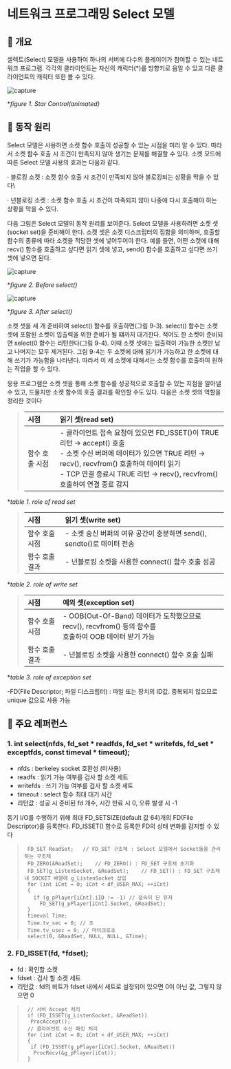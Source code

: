 # 네트워크 프로그래밍 Select 모델
## 📢 개요
 셀렉트(Select) 모델을 사용하여 하나의 서버에 다수의 플레이어가 참여할 수 있는 네트워크 프로그램. 각각의 클라이언트는 자신의 캐릭터(*)를 방향키로 움일 수 있고 다른 클라이언트의 캐릭터 또한 볼 수 있다.

  ![capture](https://github.com/kbm0996/Network-Programming-SelectModel/blob/master/run.gif)
  
  **figure 1. Star Control(animated)*

## 📌 동작 원리
  Select 모델은 사용하면 소켓 함수 호출이 성공할 수 있는 시점을 미리 알 수 있다. 따라서 소켓 함수 호출 시 조건이 만족되지 않아 생기는 문제를 해결할 수 있다. 소켓 모드에 따른 Select 모델 사용의 효과는 다음과 같다.

  · 블로킹 소켓 : 소켓 함수 호출 시 조건이 만족되지 않아 블로킹되는 상황을 막을 수 있다\
 
  · 넌블로킹 소켓 : 소켓 함수 호출 시 조건이 마족되지 않아 나중에 다시 호출해야 하는 상황을 막을 수 있다.

 다음 그림은 Select 모델의 동작 원리를 보여준다. Select 모델을 사용하려면 소켓 셋(socket set)을 준비해야 한다. 소켓 셋은 소켓 디스크립터의 집합을 의미하며, 호출할 함수의 종류에 따라 소켓을 적당한 셋에 넣어두어야 한다. 예를 들면, 어떤 소켓에 대해 recv() 함수를 호출하고 싶다면 읽기 셋에 넣고, send() 함수를 호출하고 싶다면 쓰기 셋에 넣으면 된다.
 
 ![capture](https://github.com/kbm0996/Network-Programming-SelectModel/blob/master/before%20calling%20select.JPG)
  
  **figure 2. Before select()*
  
  ![capture](https://github.com/kbm0996/Network-Programming-SelectModel/blob/master/after%20calling%20select.JPG)
  
  **figure 3. After select()*

  소켓 셋을 세 개 준비하여 select() 함수를 호출하면(그림 9-3). select() 함수는 소켓 셋에 포함된 소켓이 입출력을 위한 준비가 될 떄까지 대기한다. 적어도 한 소켓이 준비되면 select(0 함수는 리턴한다(그림 9-4). 이때 소켓 셋에는 입출력이 가능한 소켓만 남고 나머지는 모두 제거된다. 그림 9-4는 두 소켓에 대해 읽기가 가능하고 한 소켓에 대해 쓰기가 가능함을 나타낸다. 따라서 이 세 소켓에 대해서는 소켓 함수를 호출하여 원하는 작업을 할 수 있다.

  응용 프로그램은 소켓 셋을 통해 소켓 함수를 성공적으로 호출할 수 있는 지점을 알아낼 수 있고, 드물지만 소켓 함수의 호출 결과를 확인할 수도 있다. 다음은 소켓 셋의 역할을 정리한 것이다
  
>   | 시점 | 읽기 셋(read set) |
>   |:--------|:--------|
>   | 함수 호출 시점	| - 클라이언트 접속 요청이 있으면 FD_ISSET()이 TRUE 리턴 → accept() 호출  <br/> - 소켓 수신 버퍼에 데이터가 있으면 TRUE 리턴 → recv(), recvfrom() 호출하여 데이터 읽기 <br/> - TCP 연결 종료시 TRUE 리턴 → recv(), recvfrom() 호출하여 연결 종료 감지	|

  **table 1. role of read set*

>   | 시점 | 읽기 셋(write set) |
>   |:--------|:--------|
>   | 함수 호출 시점	| - 소켓 송신 버퍼의 여유 공간이 충분하면 send(), sendto()로 데이터 전송	| 
>   | 함수 호출 결과 | - 넌블로킹 소켓을 사용한 connect() 함수 호출 성공	|

  **table 2. role of write set*
  
>   | 시점 | 예외 셋(exception set) |
>   |:--------|:--------|
>   | 함수 호출 시점	| - OOB(Out-Of-Band) 데이터가 도착했으므로 recv(), recvfrom() 등의 함수를 <br/> 호출하여 OOB 데이터 받기 가능	| 
>   | 함수 호출 결과 | - 넌블로킹 소켓을 사용한 connect() 함수 호출 실패	|

  **table 3. role of exception set*
  
-FD(File Descriptor; 파일 디스크립터) : 파일 또는 장치의 ID값. 중복되지 않으므로 unique 값으로 사용 가능


## 📌 주요 레퍼런스
### 1. int select(nfds, fd_set * readfds, fd_set * writefds, fd_set * exceptfds, const timeval * timeout);
* nfds : berkeley socket 호환성 (미사용)
* readfs : 읽기 가능 여부를 검사 할 소켓 세트
* writefds : 쓰기 가능 여부를 검사 할 소켓 세트
* timeout : select 함수 최대 대기 시간
* 리턴값 : 성공 시 준비된 fd 개수, 시간 만료 시 0, 오류 발생 시 -1

동기 I/O를 수행하기 위해 최대 FD_SETSIZE(default 값 64)개의 FD(File Descriptor)를 등록한다. FD_ISSET() 함수로 등록한 FD의 상태 변화를 감지할 수 있다

>      FD_SET ReadSet;	 // FD_SET 구조체 : Select 모델에서 Socket들을 관리하는 구조체
>      FD_ZERO(&ReadSet);	 // FD_ZERO() : FD_SET 구조체 초기화
>      FD_SET(g_ListenSocket, &ReadSet);	// FD_SET() : FD_SET 구조체 내 SOCKET 배열에 g_ListenSocket 삽입
>      for (int iCnt = 0; iCnt < df_USER_MAX; ++iCnt)
>      {
>        if (g_pPlayer[iCnt].iID != -1) // 접속이 된 유저
>          FD_SET(g_pPlayer[iCnt].Socket, &ReadSet);
>      }
>      timeval Time;
>      Time.tv_sec = 0; // 초
>      Time.tv_usec = 0; // 마이크로초
>      select(0, &ReadSet, NULL, NULL, &Time);

### 2. FD_ISSET(fd, *fdset);
* fd : 확인할 소켓
* fdset : 검사 할 소켓 세트
* 리턴값 : fd의 비트가 fdset 내에서 세트로 설정되어 있으면 0이 아닌 값, 그렇지 않으면 0


>      // 서버 Accept 처리
>      if (FD_ISSET(g_ListenSocket, &ReadSet))
>       ProcAccept();
>      // 클라이언트 수신 패킷 처리
>      for (int iCnt = 0; iCnt < df_USER_MAX; ++iCnt)
>      {
>       if (FD_ISSET(g_pPlayer[iCnt].Socket, &ReadSet))
>        ProcRecv(&g_pPlayer[iCnt]);
>      }

